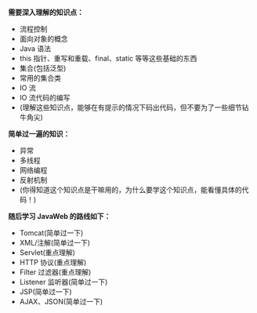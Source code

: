 **需要深入理解的知识点：**

- 流程控制
- 面向对象的概念
- Java 语法
- this 指针、重写和重载、final、static 等等这些基础的东西
- 集合(包括泛型)
- 常用的集合类
- IO 流
- IO 流代码的编写
- (理解这些知识点，能够在有提示的情况下码出代码，但不要为了一些细节钻牛角尖)

**简单过一遍的知识：**

- 异常
- 多线程
- 网络编程
- 反射机制
- (你得知道这个知识点是干嘛用的，为什么要学这个知识点，能看懂具体的代码！)

**随后学习 JavaWeb 的路线如下：**

- Tomcat(简单过一下)
- XML/注解(简单过一下)
- Servlet(重点理解)
- HTTP 协议(重点理解)
- Filter 过滤器(重点理解)
- Listener 监听器(简单过一下)
- JSP(简单过一下)
- AJAX、JSON(简单过一下)

